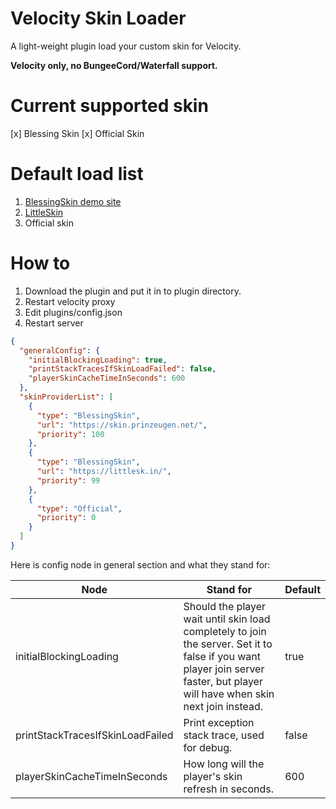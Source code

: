 # Velocity Skin Loader

A light-weight plugin load your custom skin for Velocity.

**Velocity only, no BungeeCord/Waterfall support.**

# Current supported skin

[x] Blessing Skin
[x] Official Skin


# Default load list

1. [BlessingSkin demo site](https://skin.prinzeugen.net/)
2. [LittleSkin](https://littlesk.in)
3. Official skin


# How to

1. Download the plugin and put it in to plugin directory.
2. Restart velocity proxy
3. Edit plugins/config.json
4. Restart server

```json
{
  "generalConfig": {
    "initialBlockingLoading": true,
    "printStackTracesIfSkinLoadFailed": false,
    "playerSkinCacheTimeInSeconds": 600
  },
  "skinProviderList": [
    {
      "type": "BlessingSkin",
      "url": "https://skin.prinzeugen.net/",
      "priority": 100
    },
    {
      "type": "BlessingSkin",
      "url": "https://littlesk.in/",
      "priority": 99
    },
    {
      "type": "Official",
      "priority": 0
    }
  ]
}
```

Here is config node in general section and what they stand for:

| Node                             | Stand for                                                                                                                                                                      | Default |
|----------------------------------|--------------------------------------------------------------------------------------------------------------------------------------------------------------------------------|---------|
| initialBlockingLoading           | Should the player wait until skin load completely to join the server. Set it to false if you want player join server faster, but player will have when skin next join instead. | true    |
| printStackTracesIfSkinLoadFailed | Print exception stack trace, used for debug.                                                                                                                                   | false   |
| playerSkinCacheTimeInSeconds     | How long will the player's skin refresh in seconds.                                                                                                                            | 600     |
